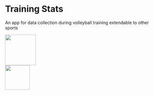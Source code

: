 # Training Stats

An app for data collection during volleyball training extendable to other sports


<a href="https://play.google.com/store/apps/details?id=com.drenlab.trainingstats">
 <img src="https://play.google.com/intl/en_us/badges/static/images/badges/en_badge_web_generic.png" width="100px" />
</a> 
<br/>
<a href="https://apps.apple.com/app/id1529717431">
 <img src="https://developer.apple.com/app-store/marketing/guidelines/images/badge-example-preferred_2x.png" width="80px"/>
 </a>
